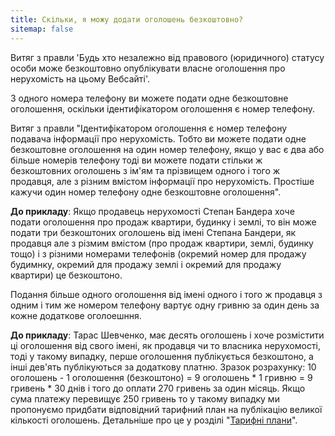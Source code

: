 ```yaml
---
title: Скільки, я можу додати оголошень безкоштовно?
sitemap: false
---
```


Витяг з правли 'Будь хто незалежно від правового (юридичного) статусу особи може безкоштовно опублікувати власне оголошення про нерухомість на цьому Вебсайті'.

З одного номера телефону ви можете подати одне безкоштовне оголошення, оскільки ідентифікатором оголошення є номер телефону.

Витяг з правли "Ідентифікатором оголошення є номер телефону подавача інформації про нерухомість. Тобто ви можете подати одне безкоштовне оголошення на один номер телефону, якщо у вас є два або більше номерів телефону тоді ви можете подати стільки ж безкоштовних оголошень з ім'ям та прізвищем одного і того ж продавця, але з різним вмістом інформації про нерухомість. Простіше кажучи один номер телефону одне безкоштовне оголошення".

**До прикладу**: Якщо продавець нерухомості Степан Бандера хоче подати оголошення про продаж квартири, будинку і землі, то він може подати три безкоштоних оголошень від імені Степана Бандери, як продавця але з різмим вмістом (про продаж квартири, землі, будинку тощо) і з різними номерами телефонів (окремий номер для продажу будимнку, окремий для продажу землі і окремий для продажу квартири) це безкоштоно.

Подання більше одного оголошення від імені одного і того ж продавця з одним і тим же номером телефону вартує одну гривню за один день за кожне додаткове оголоешння.

**До прикладу**: Тарас Шевченко, має десять оголошень і хоче розмістити ці оголошення від свого імені, як продавця чи то власника нерухомості, тоді у такому випадку, перше оголошення публікується безкоштоно, а інші дев'ять публікуються за додаткову платню. Зразок розрахунку: 10 оголошень - 1 оголошення (безкоштоно) = 9 оголошень * 1 гривню = 9 гривень * 30 днів і того до оплати 270 гривень за один місяць. Якщо сума платежу перевищує 250 гривень то у такому випадку ми пропонуємо придбати відповідний тарифний план на публікацію великої кількості оголошень. Детальніше про це у розділі "[Тарифні плани](/pricing.html)".
